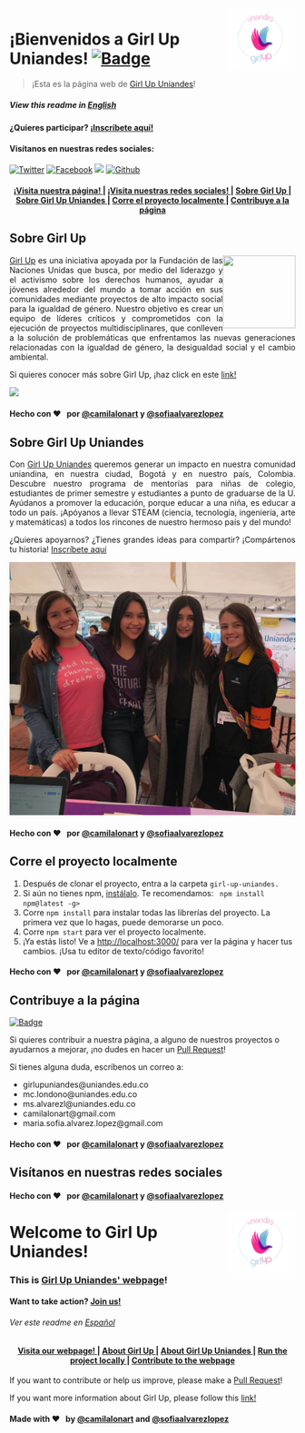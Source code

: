 <img src="girl-up-uniandes/images/LogoGirlUp.jpeg" align="right" height="120" width="120"/>  

# ¡Bienvenidos a Girl Up Uniandes! [![Badge](https://github.com/ellerbrock/open-source-badges/blob/master/badges/open-source-v1/open-source.svg)](https://github.com/GirlUp-Uniandes)
> ¡Esta es la página web de [Girl Up Uniandes](https://girlup-uniandes.github.io/)!
##### View this readme in [English](#welcome-to-girl-up-uniandes)
#### ¿Quieres participar? [¡Inscríbete aquí!](https://forms.office.com/Pages/ResponsePage.aspx?id=fAS9-kj_KkmLu4-Yufucynr0Ske4AbBPrSHUPJVzvD9UNzY2UUxMWkRISEVLN0dHMkRCVDZOWjNYSS4u)
#### Visítanos en nuestras redes sociales: 
[![Twitter](http://i.imgur.com/wWzX9uB.png)](http://www.twitter.com/)
[![Facebook](http://i.imgur.com/fep1WsG.png)](https://www.facebook.com/Girl-Up-Uniandes-804056183317181)
[<img src="https://image.flaticon.com/icons/png/512/87/87390.png" height="20">](https://www.instagram.com/girlupuniandes/)
[![Github](http://i.imgur.com/9I6NRUm.png)](https://github.com/GirlUp-Uniandes/)

<div align="center"><a name="menu"></a>
  <h4>
    <a href="https://girlup-uniandes.github.io/">
      ¡Visita nuestra página!
    </a>
    <span> | </span>
    <a href="#redes-sociales-es">
      ¡Visita nuestras redes sociales!
    </a>
    <span> | </span>
    <a href=#girl-up-es>
      Sobre Girl Up
    </a>
    <span> | </span>
    <a href=#girl-up-uniandes-es>
      Sobre Girl Up Uniandes
    </a>
    <span> | </span>
    <a href=#run-es>
      Corre el proyecto localmente
    </a>
   <span> | </span>
    <a href=#contribuye-es>
      Contribuye a la página
    </a>
  </h4>
</div>

<h2 name="girl-up-es"> Sobre Girl Up </h2>
<img src="https://chscourier.com/wp-content/uploads/2013/03/jan-girl-up-org.jpg" align="right" height="128" width="128"/>  
 <p align="justify"> <a href="https://girlup.org/">Girl Up</a> es una iniciativa apoyada por la Fundación de las Naciones Unidas que busca, por medio del liderazgo y el activismo sobre los derechos humanos, ayudar a jóvenes alrededor del mundo a tomar acción en sus comunidades mediante proyectos de alto impacto social para la igualdad de género. Nuestro objetivo es crear un equipo de líderes críticos y comprometidos con la ejecución de proyectos multidisciplinares, que conlleven a la solución de problemáticas que enfrentamos las nuevas generaciones relacionadas con la igualdad de género, la desigualdad social y el cambio ambiental. </p>
  <p>Si quieres conocer más sobre Girl Up, ¡haz click en este <a href="https://girlup.org/">link!</a></p>
 <img src="https://media-exp1.licdn.com/dms/image/C4D1BAQGwji5VUxmu_A/company-background_10000/0?e=2159024400&v=beta&t=zEDB4Ncq5L6ND8aX9P94NxTU9ym0Ls3nh0svQf_lKic" />

#### Hecho con :heart: &nbsp; por [@camilalonart](https://github.com/camilalonart) y [@sofiaalvarezlopez](https://github.com/sofiaalvarezlopez)

 <h2 name="girl-up-uniandes-es"> Sobre Girl Up Uniandes</h2>
 <p align="justify">Con <a href="https://girlup-uniandes.github.io//">Girl Up Uniandes</a> queremos generar un impacto en nuestra comunidad uniandina, en nuestra ciudad, Bogotá y en nuestro país, Colombia. Descubre nuestro programa de mentorías para niñas de colegio, estudiantes de primer semestre y estudiantes a punto de graduarse de la U. Ayúdanos a promover la educación, porque educar a una niña, es educar a todo un país. ¡Apóyanos a llevar STEAM (ciencia, tecnología, ingeniería, arte y matemáticas) a todos los rincones de nuestro hermoso país y del mundo! </p>
 <p align="justify">¿Quieres apoyarnos? ¿Tienes grandes ideas para compartir? ¡Compártenos tu historia! <a href="https://forms.office.com/Pages/ResponsePage.aspx?id=fAS9-kj_KkmLu4-Yufucynr0Ske4AbBPrSHUPJVzvD9UNzY2UUxMWkRISEVLN0dHMkRCVDZOWjNYSS4u">Inscríbete aquí</a></p>
<img src="girl-up-uniandes/images/InduccionGirlUp.jpg" />

#### Hecho con :heart: &nbsp; por [@camilalonart](https://github.com/camilalonart) y [@sofiaalvarezlopez](https://github.com/sofiaalvarezlopez)

<h2 name="run-es">Corre el proyecto localmente</h2>
<ol>
  <li>Después de clonar el proyecto, entra a la carpeta <code>girl-up-uniandes.</code></li>
  <li>Si aún no tienes npm, <a href="https://www.npmjs.com/get-npm">instálalo</a>. Te recomendamos: <code> npm install npm@latest -g></code></li>
  <li>Corre <code>npm install</code> para instalar todas las librerías del proyecto. La primera vez que lo hagas, puede demorarse un poco.</li>
  <li>Corre <code>npm start</code> para ver el proyecto localmente.</li>
  <li>¡Ya estás listo! Ve a <a href="http://localhost:3000/">http://localhost:3000/</a> para ver la página y hacer tus cambios. ¡Usa tu editor de texto/código favorito!</li>
</ol>

#### Hecho con :heart: &nbsp; por [@camilalonart](https://github.com/camilalonart) y [@sofiaalvarezlopez](https://github.com/sofiaalvarezlopez)

<h2 name="contribuye-es">Contribuye a la página</h2> 

[![Badge](https://github.com/ellerbrock/open-source-badges/blob/master/badges/open-source-v1/open-source.svg)](https://github.com/GirlUp-Uniandes)

<p>Si quieres contribuir a nuestra página, a alguno de nuestros proyectos o ayudarnos a mejorar, ¡no dudes en hacer un <a href="https://github.com/GirlUp-Uniandes/GirlUp-Uniandes.github.io/pulls">Pull Request</a>!</p> 
<p>Si tienes alguna duda, escríbenos un correo a:</p>
<ul>
  <li>girlupuniandes@uniandes.edu.co</li>
  <li>mc.londono@uniandes.edu.co</li>
  <li>ms.alvarezl@uniandes.edu.co</li>
  <li>camilalonart@gmail.com</li>
  <li>maria.sofia.alvarez.lopez@gmail.com</li>
</ul>

#### Hecho con :heart: &nbsp; por [@camilalonart](https://github.com/camilalonart) y [@sofiaalvarezlopez](https://github.com/sofiaalvarezlopez)

<h2 name="redes-sociales-es">Visítanos en nuestras redes sociales</h2>

#### Hecho con :heart: &nbsp; por [@camilalonart](https://github.com/camilalonart) y [@sofiaalvarezlopez](https://github.com/sofiaalvarezlopez)

<img src="girl-up-uniandes/images/LogoGirlUp.jpeg" align="right" height="120" width="120"/>  

# Welcome to Girl Up Uniandes!

### This is [Girl Up Uniandes' webpage](https://girlup-uniandes.github.io/)!
#### Want to take action? [Join us!](https://forms.office.com/Pages/ResponsePage.aspx?id=fAS9-kj_KkmLu4-Yufucynr0Ske4AbBPrSHUPJVzvD9UNzY2UUxMWkRISEVLN0dHMkRCVDZOWjNYSS4u)
###### Ver este readme en [Español](#bienvenidos-a-girl-up-uniandes)

<div align="center"><a name="menu"></a>
  <h4>
    <a href="https://girlup-uniandes.github.io/">
      Visita our webpage!
    </a>
    <span> | </span>
    <a href="https://www.vCloudInfo.com/tag/iot">
      About Girl Up
    </a>
    <span> | </span>
    <a href="https://github.com/CCOSTAN/Home-AssistantConfig#devices">
      About Girl Up Uniandes
    </a>
    <span> | </span>
    <a href="https://github.com/CCOSTAN/Home-AssistantConfig/issues?q=is%3Aissue+is%3Aopen+sort%3Aupdated-desc">
      Run the project locally
    </a>
   <span> | </span>
    <a href="https://github.com/CCOSTAN/Home-AssistantConfig/issues?q=is%3Aissue+is%3Aopen+sort%3Aupdated-desc">
      Contribute to the webpage
    </a>
  </h4>
</div>


If you want to contribute or help us improve, please make a [Pull Request](https://github.com/GirlUp-Uniandes/GirlUp-Uniandes.github.io/pulls)!

If you want more information about Girl Up, please follow this [link!](https://girlup.org/)

#### Made with :heart: &nbsp; by [@camilalonart](https://github.com/camilalonart) and [@sofiaalvarezlopez](https://github.com/sofiaalvarezlopez)


